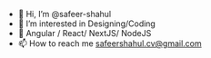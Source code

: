 - 👋 Hi, I’m @safeer-shahul
- 👀 I’m interested in Designing/Coding
- 🌱 Angular / React/ NextJS/ NodeJS 
- 📫 How to reach me safeershahul.cv@gmail.com

<!---
safeer-shahul/safeer-shahul is a ✨ special ✨ repository because its `README.md` (this file) appears on your GitHub profile.
You can click the Preview link to take a look at your changes.
--->
